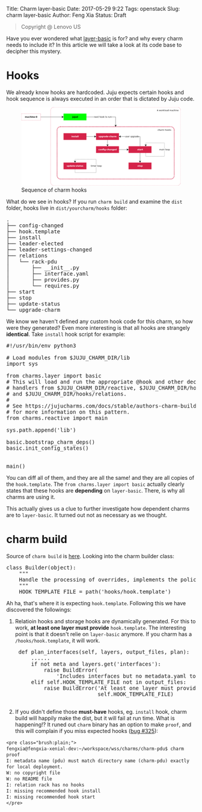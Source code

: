 Title: Charm layer-basic
Date: 2017-05-29 9:22
Tags: openstack
Slug: charm layer-basic
Author: Feng Xia
Status: Draft

> <span class="myhighlight">Copyright @ Lenovo US</span>

Have you ever wondered what [layer-basic][1] is for? and why every
charm needs to include it? In this article we will take a look
at its code base to decipher this mystery.

[1]: https://github.com/juju-solutions/layer-basic.git

# Hooks

We already know hooks are hardcoded. Juju expects certain hooks and
hook sequence is always executed in an order that is dictated by Juju
code.

<figure class="row">
  <img class="img-responsive center-block"
       src="/images/charm%20hooks.png" />
  <figcaption>Sequence of charm hooks</figcaption>
</figure>

What do we see in hooks? If you run `charm build` and examine the `dist` folder,
hooks live in `dist/yourcharm/hooks` folder:

<pre class="brush:plain;">
.
├── config-changed
├── hook.template
├── install
├── leader-elected
├── leader-settings-changed
├── relations
│   └── rack-pdu
│       ├── __init__.py
│       ├── interface.yaml
│       ├── provides.py
│       └── requires.py
├── start
├── stop
├── update-status
└── upgrade-charm
</pre>

We know we haven't defined any custom hook code for this charm,
so how were they generated? Even more interesting is
that all hooks are strangely **identical**.
Take `install` hook script for example:

<pre class="brush:python;">
#!/usr/bin/env python3

# Load modules from $JUJU_CHARM_DIR/lib
import sys

from charms.layer import basic
# This will load and run the appropriate @hook and other decorated
# handlers from $JUJU_CHARM_DIR/reactive, $JUJU_CHARM_DIR/hooks/reactive,
# and $JUJU_CHARM_DIR/hooks/relations.
#
# See https://jujucharms.com/docs/stable/authors-charm-building
# for more information on this pattern.
from charms.reactive import main

sys.path.append('lib')

basic.bootstrap_charm_deps()
basic.init_config_states()


main()
</pre>

You can diff all of them, and they are all the same! <span
class="myhighlight">and they are all copies of the
`hook.template`</span>. The `from charms.layer import basic`
actually clearly states that these hooks are <span
class="myhighlight">**depending**</span> on `layer-basic`. There, is
why all charms are using it.

This actually gives us a clue to further investigate how
dependent charms are to `layer-basic`. It turned out not as
necessary as we thought.

# charm build

Source of `charm build` is [here][2]. Looking into the charm builder class:

[2]: https://github.com/juju/charm-tools

<pre class="brush:python;">
class Builder(object):
    """
    Handle the processing of overrides, implements the policy of BuildConfig
    """
    HOOK_TEMPLATE_FILE = path('hooks/hook.template')
</pre>

Ah ha, that's where it is expecting `hook.template`. Following this we have discovered the followings:

1. Relatioin hooks and storage hooks are dynamically generated. For
   this to work, **at least one layer must provide** `hook.template`. The
   interesting point is that it doesn't relie on `layer-basic`
   anymore. If you charm has a `/hooks/hook.template`, it will work.

    <pre class="brush:python;">
    def plan_interfaces(self, layers, output_files, plan):
        ......
        if not meta and layers.get('interfaces'):
            raise BuildError(
                'Includes interfaces but no metadata.yaml to bind them')
        elif self.HOOK_TEMPLATE_FILE not in output_files:
            raise BuildError('At least one layer must provide %s',
                             self.HOOK_TEMPLATE_FILE)
    </pre>
    
2. If you didn't define those **must-have** hooks, eg. `install` hook, charm build will happily make the dist, but it will fail at run time. What is happening!? It runed out `charm` binary has an option to make `proof`, and this will complain if you miss expected hooks ([bug #325][3]):

[3]: https://github.com/juju/charm-tools/issues/325
    
    <pre class="brush:plain;">
    fengxia@fengxia-xenial-dev:~/workspace/wss/charms/charm-pdu$ charm proof
    I: metadata name (pdu) must match directory name (charm-pdu) exactly for local deployment.
    W: no copyright file
    W: no README file
    I: relation rack has no hooks
    I: missing recommended hook install
    I: missing recommended hook start
    </pre>
